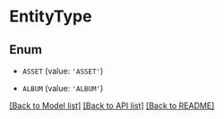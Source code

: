 # EntityType


## Enum

* `ASSET` (value: `'ASSET'`)

* `ALBUM` (value: `'ALBUM'`)

[[Back to Model list]](../README.md#documentation-for-models) [[Back to API list]](../README.md#documentation-for-api-endpoints) [[Back to README]](../README.md)


